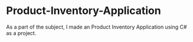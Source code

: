 # Product-Inventory-Application
As a part of the subject, I made an Product Inventory Application using C# as a project.

